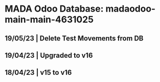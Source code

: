 # MADA Odoo Database: madaodoo-main-main-4631025
## 19/05/23 | Delete Test Movements from DB
## 19/04/23 | Upgraded to v16
## 18/04/23 | v15 to v16
